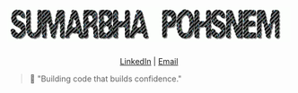 <h1 align="center">
  <img src="SUMARBHA%20POHSNEM.gif" alt="Sumarbha Pohsnem" />
</h1>

<p align="center">
  <a href="https://www.linkedin.com/in/sumarbha-pohsnem-75278a323" target="_blank">LinkedIn</a> |
  <a href="mailto:sumarpohz@gmail.com">Email</a>
</p>

> 🚀 "Building code that builds confidence."

